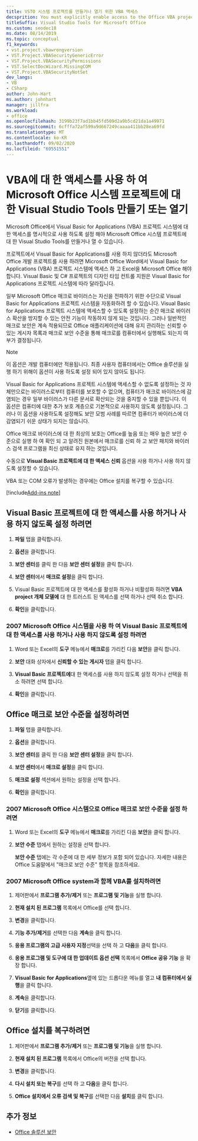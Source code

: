 ```yaml
---
title: VSTO 시스템 프로젝트를 만들거나 열기 위한 VBA 액세스
decsprition: You must explicitly enable access to the Office VBA project system before you can create or open a Visual Studio Tools for Office system project
titleSuffix: Visual Studio Tools for Microsoft Office
ms.custom: seodec18
ms.date: 08/14/2019
ms.topic: conceptual
f1_keywords:
- vst.project.vbawrongversion
- VST.Project.VBASecurityGenericError
- VST.Project.VBASecurityPermissions
- VST.SelectDocWizard.MissingCOM
- VST.Project.VBASecurityNotSet
dev_langs:
- VB
- CSharp
author: John-Hart
ms.author: johnhart
manager: jillfra
ms.workload:
- office
ms.openlocfilehash: 3199b23f7ad1bb45fd509d2a9b5cd21da1a49971
ms.sourcegitcommit: 6cfffa72af599a9d667249caaaa411bb28ea69fd
ms.translationtype: MT
ms.contentlocale: ko-KR
ms.lasthandoff: 09/02/2020
ms.locfileid: "69551551"
---
```

# <a name="enable-access-to-vba-to-create-or-open-a-visual-studio-tools-for-the-microsoft-office-system-project"></a>VBA에 대 한 액세스를 사용 하 여 Microsoft Office 시스템 프로젝트에 대 한 Visual Studio Tools 만들기 또는 열기

Microsoft Office에서 Visual Basic for Applications (VBA) 프로젝트 시스템에 대 한 액세스를 명시적으로 사용 하도록 설정 해야 Microsoft Office 시스템 프로젝트에 대 한 Visual Studio Tools를 만들거나 열 수 있습니다.

 프로젝트에서 Visual Basic for Applications를 사용 하지 않더라도 Microsoft Office 개발 프로젝트를 사용 하려면 Microsoft Office Word에서 Visual Basic for Applications (VBA) 프로젝트 시스템에 액세스 하 고 Excel을 Microsoft Office 해야 합니다. Visual Basic 및 C# 프로젝트의 디자인 타임 컨트롤 지원은 Visual Basic for Applications 프로젝트 시스템에 따라 달라집니다.

 일부 Microsoft Office 매크로 바이러스는 자신을 전파하기 위한 수단으로 Visual Basic for Applications 프로젝트 시스템을 자동화하려 할 수 있습니다. Visual Basic for Applications 프로젝트 시스템에 액세스할 수 있도록 설정하는 순간 매크로 바이러스 확산을 방지할 수 있는 안전 기능이 작동하지 않게 되는 것입니다. 그러나 일반적인 매크로 보안은 계속 적용되므로 Office 애플리케이션에 대해 유지 관리하는 신뢰할 수 있는 게시자 목록과 매크로 보안 수준을 통해 매크로를 컴퓨터에서 실행해도 되는지 여부가 결정됩니다.

> [!NOTE]
> 이 옵션은 개발 컴퓨터에만 적용됩니다. 최종 사용자 컴퓨터에서는 Office 솔루션을 실행 하기 위해이 옵션이 사용 하도록 설정 되어 있지 않아도 됩니다.

 Visual Basic for Applications 프로젝트 시스템에 액세스할 수 없도록 설정하는 것 자체만으로는 바이러스로부터 컴퓨터를 보호할 수 없으며, 컴퓨터가 매크로 바이러스에 감염되는 경우 일부 바이러스가 다른 문서로 확산되는 것을 중지할 수 있을 뿐입니다. 이 옵션은 컴퓨터에 대한 추가 보호 계층으로 기본적으로 사용하지 않도록 설정됩니다. 그러나 이 옵션을 사용하도록 설정해도 보안 모범 사례를 따르면 컴퓨터가 바이러스에 더 감염되기 쉬운 상태가 되지는 않습니다.

 Office 매크로 바이러스에 대 한 최상의 보호는 Office를 높음 또는 매우 높은 보안 수준으로 실행 하 여 확인 되 고 알려진 원본에서 매크로를 신뢰 하 고 보안 패치와 바이러스 검색 프로그램을 최신 상태로 유지 하는 것입니다.

 수동으로 **Visual Basic 프로젝트에 대 한 액세스 신뢰** 옵션을 사용 하거나 사용 하지 않도록 설정할 수 있습니다.

 VBA 또는 COM 오류가 발생하는 경우에는 Office 설치를 복구할 수 있습니다.

[!include[Add-ins note](includes/addinsnote.md)]

## <a name="to-enable-or-disable-access-to-visual-basic-projects"></a>Visual Basic 프로젝트에 대 한 액세스를 사용 하거나 사용 하지 않도록 설정 하려면

1. **파일** 탭을 클릭합니다.

2. **옵션**을 클릭합니다.

3. **보안 센터**를 클릭 한 다음 **보안 센터 설정**을 클릭 합니다.

4. **보안 센터**에서 **매크로 설정**을 클릭 합니다.

5. Visual Basic 프로젝트에 대 한 액세스를 활성화 하거나 비활성화 하려면 **VBA project 개체 모델에** 대 한 트러스트 된 액세스를 선택 하거나 선택 취소 합니다.

6. **확인**을 클릭합니다.

### <a name="to-enable-or-disable-access-to-visual-basic-projects-with-the-2007-microsoft-office-system"></a>2007 Microsoft Office 시스템을 사용 하 여 Visual Basic 프로젝트에 대 한 액세스를 사용 하거나 사용 하지 않도록 설정 하려면

1. Word 또는 Excel의 **도구** 메뉴에서 **매크로**를 가리킨 다음 **보안**을 클릭 합니다.

2. **보안** 대화 상자에서 **신뢰할 수 있는 게시자** 탭을 클릭 합니다.

3. **Visual Basic 프로젝트에**대 한 액세스를 사용 하지 않도록 설정 하거나 선택을 취소 하려면 선택 합니다.

4. **확인**을 클릭합니다.

## <a name="to-set-your-office-macro-security-level"></a>Office 매크로 보안 수준을 설정하려면

1. **파일** 탭을 클릭합니다.

2. **옵션**을 클릭합니다.

3. **보안 센터**를 클릭 한 다음 **보안 센터 설정**을 클릭 합니다.

4. **보안 센터**에서 **매크로 설정**을 클릭 합니다.

5. **매크로 설정** 섹션에서 원하는 설정을 선택 합니다.

6. **확인**을 클릭합니다.

### <a name="to-set-your-office-macro-security-level-with-the-2007-microsoft-office-system"></a>2007 Microsoft Office 시스템으로 Office 매크로 보안 수준을 설정 하려면

1. Word 또는 Excel의 **도구** 메뉴에서 **매크로**를 가리킨 다음 **보안**을 클릭 합니다.

2. **보안 수준** 탭에서 원하는 설정을 선택 합니다.

    **보안 수준** 탭에는 각 수준에 대 한 세부 정보가 포함 되어 있습니다. 자세한 내용은 Office 도움말에서 "매크로 보안 수준" 항목을 참조하세요.

### <a name="to-install-vba-with-the-2007-microsoft-office-system"></a>2007 Microsoft Office system과 함께 VBA를 설치하려면

1. 제어판에서 **프로그램 추가/제거** 또는 **프로그램 및 기능**을 실행 합니다.

2. **현재 설치 된 프로그램** 목록에서 Office를 선택 합니다.

3. **변경**을 클릭합니다.

4. **기능 추가/제거**를 선택한 다음 **계속**을 클릭 합니다.

5. **응용 프로그램의 고급 사용자 지정**선택을 선택 하 고 **다음**을 클릭 합니다.

6. **응용 프로그램 및 도구에 대 한 업데이트 옵션 선택** 목록에서 **Office 공유 기능** 을 확장 합니다.

7. **Visual Basic for Applications**옆에 있는 드롭다운 메뉴를 열고 **내 컴퓨터에서 실행**을 클릭 합니다.

8. **계속**을 클릭합니다.

9. **닫기**를 클릭합니다.

## <a name="to-repair-your-installation-of-office"></a>Office 설치를 복구하려면

1. 제어판에서 **프로그램 추가/제거** 또는 **프로그램 및 기능**을 실행 합니다.

2. **현재 설치 된 프로그램** 목록에서 Office의 버전을 선택 합니다.

3. **변경**을 클릭합니다.

4. **다시 설치 또는 복구**를 선택 하 고 **다음**을 클릭 합니다.

5. **Office 설치에서 오류 검색 및 복구**를 선택한 다음 **설치**를 클릭 합니다.

## <a name="see-also"></a>추가 정보
- [Office 솔루션 보안](../vsto/securing-office-solutions.md)

